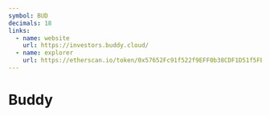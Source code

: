 ```yaml
---
symbol: BUD
decimals: 18
links:
  - name: website
    url: https://investors.buddy.cloud/
  - name: explorer
    url: https://etherscan.io/token/0x57652Fc91f522f9EFF0b38CDF1D51f5FB5764215
---
```


# Buddy
